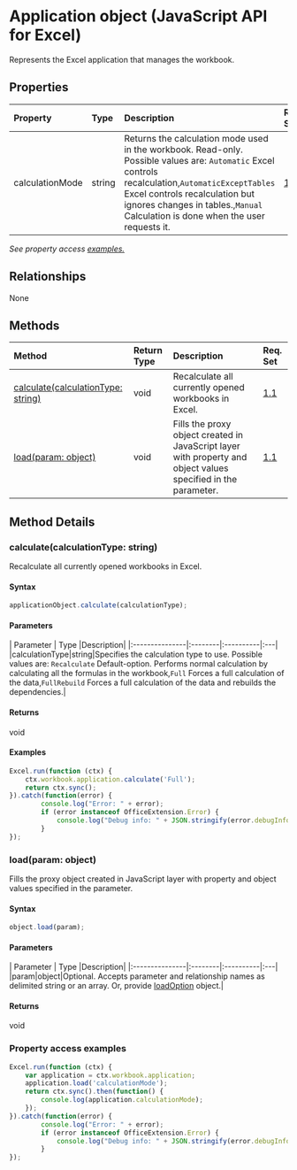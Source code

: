 # Application object (JavaScript API for Excel)

Represents the Excel application that manages the workbook.

## Properties

| Property	   | Type	|Description| Req. Set|
|:---------------|:--------|:----------|:----|
|calculationMode|string|Returns the calculation mode used in the workbook. Read-only. Possible values are: `Automatic` Excel controls recalculation,`AutomaticExceptTables` Excel controls recalculation but ignores changes in tables.,`Manual` Calculation is done when the user requests it.|[1.1](../requirement-sets/excel-api-requirement-sets.md)|

_See property access [examples.](#property-access-examples)_

## Relationships
None


## Methods

| Method		   | Return Type	|Description| Req. Set|
|:---------------|:--------|:----------|:----|
|[calculate(calculationType: string)](#calculatecalculationtype-string)|void|Recalculate all currently opened workbooks in Excel.|[1.1](../requirement-sets/excel-api-requirement-sets.md)|
|[load(param: object)](#loadparam-object)|void|Fills the proxy object created in JavaScript layer with property and object values specified in the parameter.|[1.1](../requirement-sets/excel-api-requirement-sets.md)|

## Method Details


### calculate(calculationType: string)
Recalculate all currently opened workbooks in Excel.

#### Syntax
```js
applicationObject.calculate(calculationType);
```

#### Parameters
| Parameter	   | Type	|Description|
|:---------------|:--------|:----------|:---|
|calculationType|string|Specifies the calculation type to use. Possible values are: `Recalculate` Default-option. Performs normal calculation by calculating all the formulas in the workbook,`Full` Forces a full calculation of the data,`FullRebuild`  Forces a full calculation of the data and rebuilds the dependencies.|

#### Returns
void

#### Examples
```js
Excel.run(function (ctx) {
	ctx.workbook.application.calculate('Full');
	return ctx.sync();
}).catch(function(error) {
		console.log("Error: " + error);
		if (error instanceof OfficeExtension.Error) {
			console.log("Debug info: " + JSON.stringify(error.debugInfo));
		}
});
```

### load(param: object)
Fills the proxy object created in JavaScript layer with property and object values specified in the parameter.

#### Syntax
```js
object.load(param);
```

#### Parameters
| Parameter	   | Type	|Description|
|:---------------|:--------|:----------|:---|
|param|object|Optional. Accepts parameter and relationship names as delimited string or an array. Or, provide [loadOption](loadoption.md) object.|

#### Returns
void
### Property access examples
```js
Excel.run(function (ctx) {
	var application = ctx.workbook.application;
	application.load('calculationMode');
	return ctx.sync().then(function() {
		console.log(application.calculationMode);
	});
}).catch(function(error) {
		console.log("Error: " + error);
		if (error instanceof OfficeExtension.Error) {
			console.log("Debug info: " + JSON.stringify(error.debugInfo));
		}
});
```

